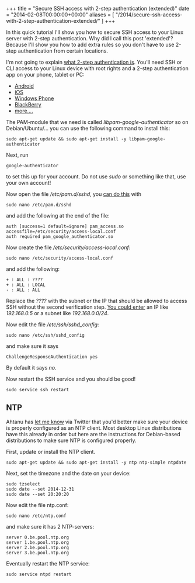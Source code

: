 +++
title = "Secure SSH access with 2-step authentication (extended)"
date = "2014-02-08T00:00:00+00:00"
aliases = [
    "/2014/secure-ssh-access-with-2-step-authentication-extended/"
]
+++

In this quick tutorial I'll show you how to secure SSH access to your Linux server with 2-step authentication. Why did I call this post 'extended'? Because I'll show you how to add extra rules so you don't have to use 2-step authentication from certain locations.

I'm not going to explain [what 2-step authentication is](https://support.google.com/accounts/answer/180744). You'll need SSH or CLI access to your Linux device with root rights and a 2-step authentication app on your phone, tablet or PC:

  * [Android](https://play.google.com/store/apps/details?id=com.google.android.apps.authenticator2)
  * [iOS](https://itunes.apple.com/nl/app/google-authenticator/id388497605)
  * [Windows Phone](http://www.windowsphone.com/en-us/store/app/authenticator/021dd79f-0598-e011-986b-78e7d1fa76f8)
  * [BlackBerry](http://m.google.com/authenticator)
  * [more....](http://www.howtogeek.com/129014/how-to-use-google-authenticator-and-other-two-factor-authentication-apps-without-a-smartphone/)

The PAM-module that we need is called *libpam-google-authenticator* so on Debian/Ubuntu/... you can use the following command to install this:

    sudo apt-get update && sudo apt-get install -y libpam-google-authenticator

Next, run

    google-authenticator

to set this up for your account. Do not use *sudo* or something like that, use your own account!

Now open the file */etc/pam.d/sshd*, you [can do this](https://help.ubuntu.com/community/Nano) with

    sudo nano /etc/pam.d/sshd

and add the following at the end of the file:

    auth [success=1 default=ignore] pam_access.so accessfile=/etc/security/access-local.conf
    auth required pam_google_authenticator.so

Now create the file */etc/security/access-local.conf*:

    sudo nano /etc/security/access-local.conf

and add the following:

    + : ALL : ????
    + : ALL : LOCAL
    - : ALL : ALL

Replace the *????* with the subnet or the IP that should be allowed to access SSH without the second verification step. [You could enter](http://linux.die.net/man/5/access.conf) an IP like *192.168.0.5* or a subnet like *192.168.0.0/24*.

Now edit the file _/etc/ssh/sshd_config_:

    sudo nano /etc/ssh/sshd_config

and make sure it says

    ChallengeResponseAuthentication yes

By default it says _no_.

Now restart the SSH service and you should be good!

    sudo service ssh restart


## NTP

Ahtanu has [let me know](https://twitter.com/ahtanu/status/432092745348677632) via Twitter that you'd better make sure your device is properly configured as an NTP client. Most desktop Linux distributions have this already in order but here are the instructions for Debian-based distributions to make sure NTP is configured properly.

First, update or install the NTP client.

    sudo apt-get update && sudo apt-get install -y ntp ntp-simple ntpdate

Next, set the timezone and the date on your device:

    sudo tzselect
    sudo date --set 2014-12-31
    sudo date --set 20:20:20

Now edit the file ntp.conf:

    sudo nano /etc/ntp.conf

and make sure it has 2 NTP-servers:

    server 0.be.pool.ntp.org
    server 1.be.pool.ntp.org
    server 2.be.pool.ntp.org
    server 3.be.pool.ntp.org

Eventually restart the NTP service:

    sudo service ntpd restart
